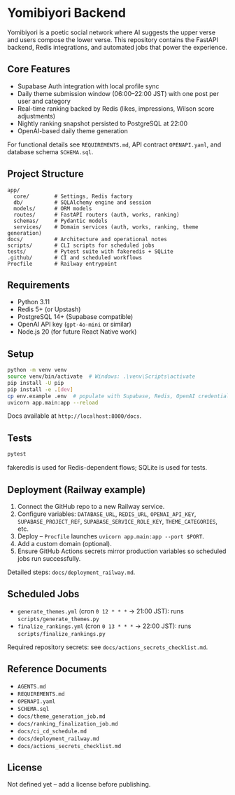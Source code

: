 # Yomibiyori Backend

Yomibiyori is a poetic social network where AI suggests the upper verse and users compose the lower verse. This repository contains the FastAPI backend, Redis integrations, and automated jobs that power the experience.

## Core Features
- Supabase Auth integration with local profile sync
- Daily theme submission window (06:00–22:00 JST) with one post per user and category
- Real-time ranking backed by Redis (likes, impressions, Wilson score adjustments)
- Nightly ranking snapshot persisted to PostgreSQL at 22:00
- OpenAI-based daily theme generation

For functional details see `REQUIREMENTS.md`, API contract `OPENAPI.yaml`, and database schema `SCHEMA.sql`.

## Project Structure
```
app/
  core/        # Settings, Redis factory
  db/          # SQLAlchemy engine and session
  models/      # ORM models
  routes/      # FastAPI routers (auth, works, ranking)
  schemas/     # Pydantic models
  services/    # Domain services (auth, works, ranking, theme generation)
docs/          # Architecture and operational notes
scripts/       # CLI scripts for scheduled jobs
tests/         # Pytest suite with fakeredis + SQLite
.github/       # CI and scheduled workflows
Procfile       # Railway entrypoint
```

## Requirements
- Python 3.11
- Redis 5+ (or Upstash)
- PostgreSQL 14+ (Supabase compatible)
- OpenAI API key (`gpt-4o-mini` or similar)
- Node.js 20 (for future React Native work)

## Setup
```bash
python -m venv venv
source venv/bin/activate  # Windows: .\venv\Scripts\activate
pip install -U pip
pip install -e .[dev]
cp env.example .env  # populate with Supabase, Redis, OpenAI credentials
uvicorn app.main:app --reload
```
Docs available at `http://localhost:8000/docs`.

## Tests
```bash
pytest
```
fakeredis is used for Redis-dependent flows; SQLite is used for tests.

## Deployment (Railway example)
1. Connect the GitHub repo to a new Railway service.
2. Configure variables: `DATABASE_URL`, `REDIS_URL`, `OPENAI_API_KEY`, `SUPABASE_PROJECT_REF`, `SUPABASE_SERVICE_ROLE_KEY`, `THEME_CATEGORIES`, etc.
3. Deploy – `Procfile` launches `uvicorn app.main:app --port $PORT`.
4. Add a custom domain (optional).
5. Ensure GitHub Actions secrets mirror production variables so scheduled jobs run successfully.

Detailed steps: `docs/deployment_railway.md`.

## Scheduled Jobs
- `generate_themes.yml` (cron `0 12 * * *` → 21:00 JST): runs `scripts/generate_themes.py`
- `finalize_rankings.yml` (cron `0 13 * * *` → 22:00 JST): runs `scripts/finalize_rankings.py`

Required repository secrets: see `docs/actions_secrets_checklist.md`.

## Reference Documents
- `AGENTS.md`
- `REQUIREMENTS.md`
- `OPENAPI.yaml`
- `SCHEMA.sql`
- `docs/theme_generation_job.md`
- `docs/ranking_finalization_job.md`
- `docs/ci_cd_schedule.md`
- `docs/deployment_railway.md`
- `docs/actions_secrets_checklist.md`

## License
Not defined yet – add a license before publishing.
